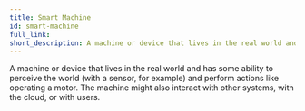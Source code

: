 ```yaml
---
title: Smart Machine
id: smart-machine
full_link:
short_description: A machine or device that lives in the real world and has some ability to perceive the world (with a sensor, for example) and perform actions like operating a motor.
---
```


A machine or device that lives in the real world and has some ability to perceive the world (with a sensor, for example) and perform actions like operating a motor.
The machine might also interact with other systems, with the cloud, or with users.
